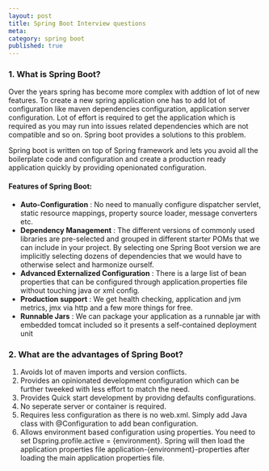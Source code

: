 ```yaml
---
layout: post
title: Spring Boot Interview questions
meta: 
category: spring boot
published: true
---
```


### 1. What is Spring Boot?

Over the years spring has become more complex with addtion of lot of new features.  To create a new spring application one has to add lot of configuration like maven dependencies configuration, application server configuration.  Lot of effort is required to get the application which is required as you may run into issues related dependencies which are not compatible and so on.  Spring boot provides a solutions to this problem.

Spring boot is written on top of Spring framework and lets you avoid all the boilerplate code and configuration and create a production ready application quickly by providing openionated configuration.

#### **Features of Spring Boot:**

* __Auto-Configuration__ : No need to manually configure dispatcher servlet, static resource mappings, property source loader, message converters etc.
* __Dependency Management__ : The different versions of commonly used libraries are pre-selected and grouped in different starter POMs that we can include in your project. By selecting one Spring Boot version we are implicitly selecting dozens of dependencies that we would have to otherwise select and harmonize ourself.
* __Advanced Externalized Configuration__ : There is a large list of bean properties that can be configured through application.properties file without touching java or xml config.
* __Production support__ : We get health checking, application and jvm metrics, jmx via http and a few more things for free.
* __Runnable Jars__ : We can package your application as a runnable jar with embedded tomcat included so it presents a self-contained deployment unit


### 2. What are the advantages of Spring Boot?

1. Avoids lot of maven imports and version conflicts.
2. Provides an opinionated development configuration which can be further tweeked with less effort to match the need.
3. Provides Quick start development by providng defaults configurations.
4. No seperate server or container is required.
5. Requires less configuration as there is no web.xml.  Simply add Java class with @Configuration to add bean configuration.
6. Allows environment based configuration using properties. You need to set Dspring.profile.active = {environment}.  Spring will then load the application properties file application-{environment}-properties after loading the main application properties file.

<!--


Reference: http://www.javainuse.com/spring/SpringBoot_HelloWorld_gradle

-->

